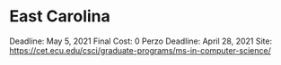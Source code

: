 # East Carolina

Deadline: May 5, 2021
Final Cost: 0
Perzo Deadline: April 28, 2021
Site: https://cet.ecu.edu/csci/graduate-programs/ms-in-computer-science/
